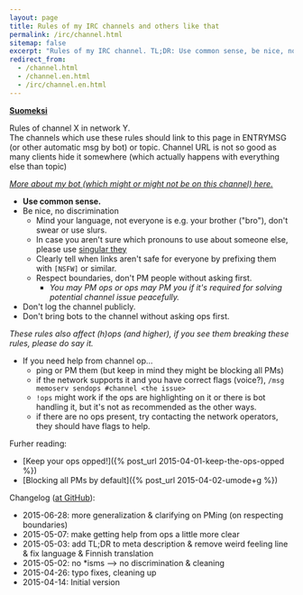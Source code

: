 ```yaml
---
layout: page
title: Rules of my IRC channels and others like that
permalink: /irc/channel.html
sitemap: false
excerpt: "Rules of my IRC channel. TL;DR: Use common sense, be nice, no discrimination, no public logging, don't bring bots without permission. Thanks ♥"
redirect_from:
  - /channel.html
  - /channel.en.html
  - /irc/channel.en.html
---
```


**[Suomeksi](channel.fi.html)**

Rules of channel X in network Y.<br/>The channels which use these rules
should link to this page in ENTRYMSG (or other automatic msg by bot) or
topic. Channel URL is not so good as many clients hide it somewhere (which
actually happens with everything else than topic)

*[More about my bot (which might or might not be on this channel) here.](bot.html)*

* **Use common sense.**
* Be nice, no discrimination
    * Mind your language, not everyone is e.g. your brother ("bro"), don't
      swear or use slurs.
    * In case you aren't sure which pronouns to use about someone else,
      please use [singular they](https://en.wikipedia.org/wiki/Singular_they)
    * Clearly tell when links aren't safe for everyone by prefixing them
      with `[NSFW]` or similar.
    * Respect boundaries, don't PM people without asking first.
        * *You may PM ops or ops may PM you if it's required for solving
          potential channel issue peacefully.*
* Don't log the channel publicly.
* Don't bring bots to the channel without asking ops first.


*These rules also affect (h)ops (and higher), if you see them breaking
these rules, please do say it.*

* If you need help from channel op...
    * ping or PM them (but keep in mind they might be blocking all PMs)
    * if the network supports it and you have correct flags (voice?),
      `/msg memoserv sendops #channel <the issue>`
    * `!ops` might work if the ops are highlighting on it or there is bot
      handling it, but it's not as recommended as the other ways.
    * if there are no ops present, try contacting the network operators,
      they should have flags to help.

Furher reading:

* [Keep your ops opped!]({% post_url 2015-04-01-keep-the-ops-opped %})
* [Blocking all PMs by default]({% post_url 2015-04-02-umode+g %})

Changelog ([at GitHub](https://github.com/Mikaela/mikaela.github.io/commits/master/pages/channel.markdown)):

* 2015-06-28: more generalization & clarifying on PMing (on respecting
  boundaries)
* 2015-05-07: make getting help from ops a little more clear
* 2015-05-03: add TL;DR to meta description & remove weird feeling line &
  fix language & Finnish translation
* 2015-05-02: no \*isms --> no discrimination & cleaning
* 2015-04-26: typo fixes, cleaning up
* 2015-04-14: Initial version
